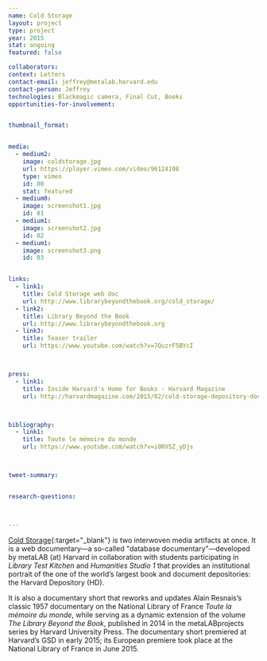 ```yaml
---
name: Cold Storage
layout: project
type: project
year: 2015
stat: ongoing
featured: false

collaborators: 
context: Letters
contact-email: jeffrey@metalab.harvard.edu
contact-person: Jeffrey
technologies: Blackmagic camera, Final Cut, Books
opportunities-for-involvement:


thumbnail_format:


media:
  - medium2:
    image: coldstorage.jpg
    url: https://player.vimeo.com/video/96124198
    type: vimeo
    id: 00
    stat: featured
  - medium0:
    image: screenshot1.jpg
    id: 01
  - medium1:
    image: screenshot2.jpg
    id: 02
  - medium1:
    image: screenshot3.png
    id: 03


links:
  - link1: 
    title: Cold Storage web doc
    url: http://www.librarybeyondthebook.org/cold_storage/
  - link2: 
    title: Library Beyond the Book
    url: http://www.librarybeyondthebook.org
  - link3:
    title: Teaser trailer
    url: https://www.youtube.com/watch?v=7QuzrF5BYcI



press:
  - link1: 
    title: Inside Harvard's Home for Books - Harvard Magazine
    url: http://harvardmagazine.com/2015/02/cold-storage-depository-documentary



bibliography:
  - link1: 
    title: Toute le mémoire du monde
    url: https://www.youtube.com/watch?v=i0RVSZ_yDjs



tweet-summary: 


research-questions:



---
```



[Cold Storage](http://www.librarybeyondthebook.org/cold_storage/){:target="_blank"} is two interwoven media artifacts at once. It is a web documentary—a so-called "database documentary"—developed by metaLAB (at) Harvard in collaboration with students participating in *Library Test Kitchen* and *Humanities Studio 1* that provides an institutional portrait of the one of the world’s largest book and document depositories: the Harvard Depository (HD). 

It is also a documentary short that reworks and updates Alain Resnais’s classic 1957 documentary on the National Library of France *Toute la mémoire du monde*, while serving as a dynamic extension of the volume *The Library Beyond the Book*, published in 2014 in the metaLABprojects series by Harvard University Press. The documentary short premiered at Harvard’s GSD in early 2015; its European premiere took place at the National Library of France in June 2015.


